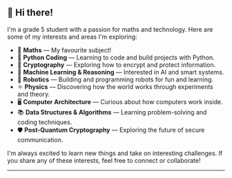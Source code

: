 ## 👋 Hi there!

I'm a grade 5 student with a passion for maths and technology. Here are some of my interests and areas I'm exploring:

- 🧮 **Maths** — My favourite subject!
- 🐍 **Python Coding** — Learning to code and build projects with Python.
- 🔐 **Cryptography** — Exploring how to encrypt and protect information.
- 🤖 **Machine Learning & Reasoning** — Interested in AI and smart systems.
- 🦾 **Robotics** — Building and programming robots for fun and learning.
- ⚛️ **Physics** — Discovering how the world works through experiments and theory.
- 🖥️ **Computer Architecture** — Curious about how computers work inside.
- 📚 **Data Structures & Algorithms** — Learning problem-solving and coding techniques.
- 🛡️ **Post-Quantum Cryptography** — Exploring the future of secure communication.

I'm always excited to learn new things and take on interesting challenges. If you share any of these interests, feel free to connect or collaborate!

---

